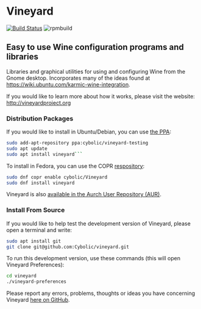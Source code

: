 # Vineyard

[![Build Status](https://travis-ci.org/Cybolic/vineyard.svg?branch=master)](https://travis-ci.org/Cybolic/vineyard)
![rpmbuild](https://copr.fedorainfracloud.org/coprs/cybolic/Vineyard/package/Git/status_image/last_build.png)

## Easy to use Wine configuration programs and libraries

Libraries and graphical utilities for using and configuring Wine from the Gnome desktop.
Incorporates many of the ideas found at https://wiki.ubuntu.com/karmic-wine-integration.

If you would like to learn more about how it works, please visit the website:
http://vineyardproject.org

### Distribution Packages

If you would like to install in Ubuntu/Debian, you can use [the PPA](https://code.launchpad.net/~cybolic/+archive/ubuntu/ppa):
```bash
sudo add-apt-repository ppa:cybolic/vineyard-testing
sudo apt update
sudo apt install vineyard```
```

To install in Fedora, you can use the COPR [respository](https://copr.fedorainfracloud.org/coprs/cybolic/Vineyard/):
```bash
sudo dnf copr enable cybolic/Vineyard
sudo dnf install vineyard
```

Vineyard is also [available in the Aurch User Repository (AUR)](https://aur.archlinux.org/packages/vineyard-git/).


### Install From Source

If you would like to help test the development version of Vineyard, please open a terminal and write:
```bash
sudo apt install git
git clone git@github.com:Cybolic/vineyard.git
```

To run this development version, use these commands (this will open Vineyard Preferences):
```bash
cd vineyard
./vineyard-preferences
```

Please report any errors, problems, thoughts or ideas you have concerning Vineyard [here on GitHub](https://github.com/Cybolic/vineyard/issues).
